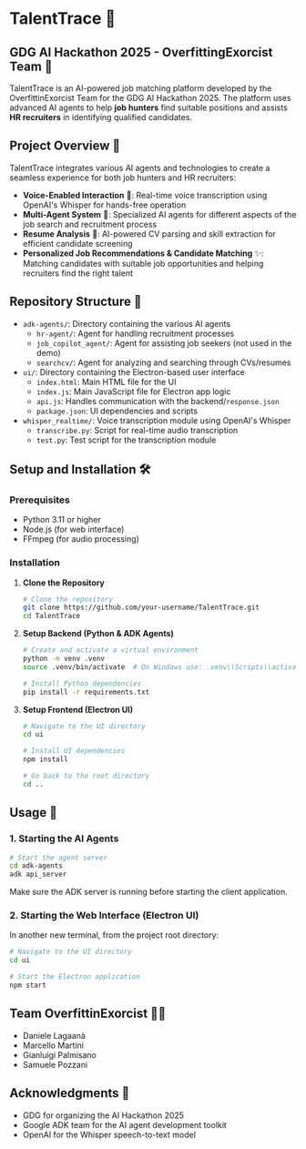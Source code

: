 # TalentTrace 🚀

## GDG AI Hackathon 2025 - OverfittingExorcist Team 🤖

TalentTrace is an AI-powered job matching platform developed by the OverfittinExorcist Team for the GDG AI Hackathon 2025. The platform uses advanced AI agents to help **job hunters** find suitable positions and assists **HR recruiters** in identifying qualified candidates.

## Project Overview 🌟

TalentTrace integrates various AI agents and technologies to create a seamless experience for both job hunters and HR recruiters:

- **Voice-Enabled Interaction** 🎤: Real-time voice transcription using OpenAI's Whisper for hands-free operation
- **Multi-Agent System** 🧠: Specialized AI agents for different aspects of the job search and recruitment process
- **Resume Analysis** 📄: AI-powered CV parsing and skill extraction for efficient candidate screening
- **Personalized Job Recommendations & Candidate Matching** ✨: Matching candidates with suitable job opportunities and helping recruiters find the right talent

## Repository Structure 📁

- `adk-agents/`: Directory containing the various AI agents
  - `hr-agent/`: Agent for handling recruitment processes
  - `job_copilot_agent/`: Agent for assisting job seekers (not used in the demo)
  - `searchcv/`: Agent for analyzing and searching through CVs/resumes
- `ui/`: Directory containing the Electron-based user interface
  - `index.html`: Main HTML file for the UI
  - `index.js`: Main JavaScript file for Electron app logic
  - `api.js`: Handles communication with the backend/`response.json`
  - `package.json`: UI dependencies and scripts
- `whisper_realtime/`: Voice transcription module using OpenAI's Whisper
  - `transcribe.py`: Script for real-time audio transcription
  - `test.py`: Test script for the transcription module

## Setup and Installation 🛠️

### Prerequisites

- Python 3.11 or higher
- Node.js (for web interface)
- FFmpeg (for audio processing)

### Installation

1.  **Clone the Repository**
    ```bash
    # Clone the repository
    git clone https://github.com/your-username/TalentTrace.git
    cd TalentTrace
    ```

2.  **Setup Backend (Python & ADK Agents)**
    ```bash
    # Create and activate a virtual environment
    python -m venv .venv
    source .venv/bin/activate  # On Windows use: .venv\\Scripts\\activate

    # Install Python dependencies
    pip install -r requirements.txt
    ```

3.  **Setup Frontend (Electron UI)**
    ```bash
    # Navigate to the UI directory
    cd ui

    # Install UI dependencies
    npm install

    # Go back to the root directory
    cd ..
    ```

## Usage 🚀

### 1. Starting the AI Agents

```bash
# Start the agent server
cd adk-agents
adk api_server
```
Make sure the ADK server is running before starting the client application.

### 2. Starting the Web Interface (Electron UI)
In another new terminal, from the project root directory:
```bash
# Navigate to the UI directory
cd ui

# Start the Electron application
npm start
```

## Team OverfittinExorcist 🧑‍💻

- Daniele Lagaanà
- Marcello Martini
- Gianluigi Palmisano
- Samuele Pozzani

## Acknowledgments 🙏

- GDG for organizing the AI Hackathon 2025
- Google ADK team for the AI agent development toolkit
- OpenAI for the Whisper speech-to-text model